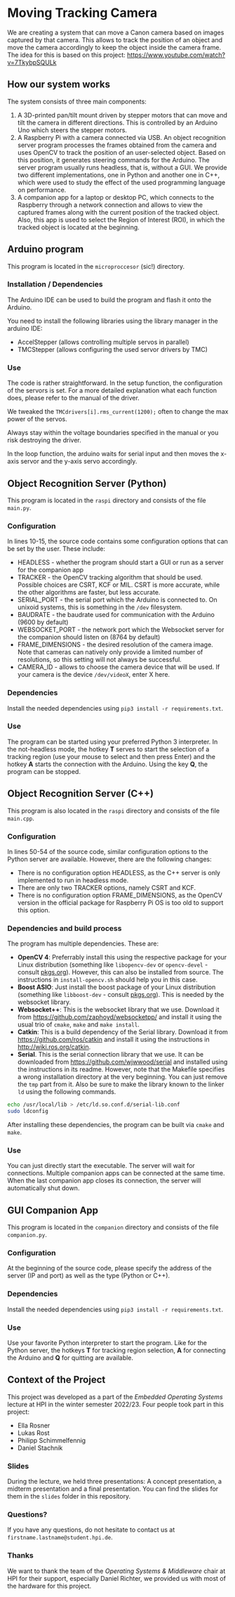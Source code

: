 # Moving Tracking Camera

We are creating a system that can move a Canon camera based on images captured by that camera. This allows to track the position of an object and move the camera accordingly to keep the object inside the camera frame. The idea for this is based on this project: <https://www.youtube.com/watch?v=7TkybpSQULk>

## How our system works

The system consists of three main components:

1. A 3D-printed pan/tilt mount driven by stepper motors that can move and tilt the camera in different directions. This is controlled by an Arduino Uno which steers the stepper motors.
2. A Raspberry Pi with a camera connected via USB. An object recognition server program processes the frames obtained from the camera and uses OpenCV to track the position of an user-selected object. Based on this position, it generates steering commands for the Arduino. The server program usually runs headless, that is, without a GUI. We provide two different implementations, one in Python and another one in C++, which were used to study the effect of the used programming language on performance.
3. A companion app for a laptop or desktop PC, which connects to the Raspberry through a network connection and allows to view the captured frames along with the current position of the tracked object. Also, this app is used to select the Region of Interest (ROI), in which the tracked object is located at the beginning.

## Arduino program

This program is located in the `microproccesor` (sic!) directory.

### Installation / Dependencies

The Arduino IDE can be used to build the program and flash it onto the Arduino.

You need to install the following libraries using the library manager in the arduino IDE:

* AccelStepper (allows controlling multiple servos in parallel)
* TMCStepper (allows configuring the used servor drivers by TMC)

### Use

The code is rather straightforward. In the setup function, the configuration of the servors is set. For a more detailed explanation what each function does, please refer to the manual of the driver.

We tweaked the `TMCdrivers[i].rms_current(1200);` often to change the max power of the servos.

Always stay within the voltage boundaries specified in the manual or you risk destroying the driver.

In the loop function, the arduino waits for serial input and then moves the x-axis servor and the y-axis servo accordingly.

## Object Recognition Server (Python)

This program is located in the `raspi` directory and consists of the file `main.py`.

### Configuration

In lines 10-15, the source code contains some configuration options that can be set by the user. These include:

* HEADLESS - whether the program should start a GUI or run as a server for the companion app
* TRACKER - the OpenCV tracking algorithm that should be used. Possible choices are CSRT, KCF or MIL. CSRT is more accurate, while the other algorithms are faster, but less accurate.
* SERIAL_PORT - the serial port which the Arduino is connected to. On unixoid systems, this is something in the `/dev` filesystem.
* BAUDRATE - the baudrate used for communication with the Arduino (9600 by default)
* WEBSOCKET_PORT - the network port which the Websocket server for the companion should listen on (8764 by default)
* FRAME_DIMENSIONS - the desired resolution of the camera image. Note that cameras can natively only provide a limited number of resolutions, so this setting will not always be successful.
* CAMERA_ID - allows to choose the camera device that will be used. If your camera is the device `/dev/videoX`, enter X here.

### Dependencies

Install the needed dependencies using ```pip3 install -r requirements.txt```.

### Use

The program can be started using your preferred Python 3 interpreter. In the not-headless mode, the hotkey **T** serves to start the selection of a tracking region (use your mouse to select and then press Enter) and the hotkey **A** starts the connection with the Arduino. Using the key **Q**, the program can be stopped.

## Object Recognition Server (C++)

This program is also located in the `raspi` directory and consists of the file `main.cpp`.

### Configuration

In lines 50-54 of the source code, similar configuration options to the Python server are available. However, there are the following changes:

* There is no configuration option HEADLESS, as the C++ server is only implemented to run in headless mode.
* There are only two TRACKER options, namely CSRT and KCF.
* There is no configuration option FRAME_DIMENSIONS, as the OpenCV version in the official package for Raspberry Pi OS is too old to support this option.

### Dependencies and build process

The program has multiple dependencies. These are:

* **OpenCV 4**: Preferrably install this using the respective package for your Linux distribution (something like `libopencv-dev` or `opencv-devel` - consult [pkgs.org](https://pkgs.org/search/?q=opencv)). However, this can also be installed from source. The instructions in `install-opencv.sh` should help you in this case.
* **Boost ASIO**: Just install the boost package of your Linux distribution (something like `libboost-dev` - consult [pkgs.org](https://pkgs.org/search/?q=boost)). This is needed by the websocket library.
* **Websocket++**: This is the websocket library that we use. Download it from <https://github.com/zaphoyd/websocketpp/> and install it using the usual trio of `cmake`, `make` and `make install`.
* **Catkin**: This is a build dependency of the Serial library. Download it from <https://github.com/ros/catkin> and install it using the instructions in <http://wiki.ros.org/catkin>.
* **Serial**. This is the serial connection library that we use. It can be downloaded from <https://github.com/wjwwood/serial> and installed using the instructions in its readme. However, note that the Makefile specifies a wrong installation directory at the very beginning. You can just remove the `tmp` part from it. Also be sure to make the library known to the linker `ld` using the following commands.

```bash
echo /usr/local/lib > /etc/ld.so.conf.d/serial-lib.conf
sudo ldconfig
```

After installing these dependencies, the program can be built via `cmake` and `make`.

### Use

You can just directly start the executable. The server will wait for connections. Multiple companion apps can be connected at the same time. When the last companion app closes its connection, the server will automatically shut down.

## GUI Companion App

This program is located in the `companion` directory and consists of the file `companion.py`.

### Configuration

At the beginning of the source code, please specify the address of the server (IP and port) as well as the type (Python or C++).

### Dependencies

Install the needed dependencies using ```pip3 install -r requirements.txt```.

### Use

Use your favorite Python interpreter to start the program. Like for the Python server, the hotkeys **T** for tracking region selection, **A** for connecting the Arduino and **Q** for quitting are available.

## Context of the Project

This project was developed as a part of the *Embedded Operating Systems* lecture at HPI in the winter semester 2022/23. Four people took part in this project:

* Ella Rosner
* Lukas Rost
* Philipp Schimmelfennig
* Daniel Stachnik

### Slides

During the lecture, we held three presentations: A concept presentation, a midterm presentation and a final presentation. You can find the slides for them in the `slides` folder in this repository.

### Questions?

If you have any questions, do not hesitate to contact us at `firstname.lastname@student.hpi.de`.

### Thanks

We want to thank the team of the *Operating Systems & Middleware* chair at HPI for their support, especially Daniel Richter, we provided us with most of the hardware for this project.
